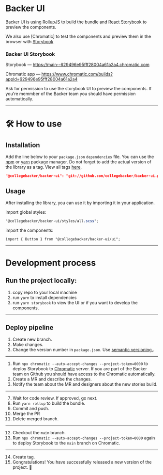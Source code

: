 # Backer UI

Backer UI is using [RollupJS](https://rollupjs.org/guide/en/) to build the bundle and [React Storybook](https://storybook.js.org/) to preview the components.

We also use [Chromatic] to test the components and preview them in the browser with [Storybook](https://storybook.js.org/)

### Backer UI Storybook

Storybook — https://main--629496e95fff28004a61a2a4.chromatic.com

Chromatic app — https://www.chromatic.com/builds?appId=629496e95fff28004a61a2a4

Ask for permission to use the storybook UI to preview the components. If you're memmber of the Backer team you should have permission automatically.

---

# 🛠 How to use

## Installation

Add the line below to your `package.json` `dependencies` file. You can use the [npm](https://www.npmjs.com) or [yarn](https://yarnpkg.com) package manager. Do not forget to add the actual version of the library as a tag. View all tags [here](https://github.com/collegebacker/backer-ui/tags).

```json
"@collegebacker/backer-ui": "git://github.com/collegebacker/backer-ui.git#tag-version"
```

## Usage

After installing the library, you can use it by importing it in your application.

import global styles:
```scss
"@collegebacker/backer-ui/styles/all.scss";
```

import the components:
```tsx
import { Button } from "@collegebacker/backer-ui/ui";
```

---

# Development process

## Run the project locally:

1. copy repo to your local machine
2. run `yarn` to install dependencies
3. run `yarn storybook` to view the UI or if you want to develop the components.

---

## Deploy pipeline

1. Create new branch.
2. Make changes.
3. Change the version number in `package.json`. Use [semantic versioning.](https://semver.org/).

---

1. Run `npx chromatic --auto-accept-changes --project-token=0000` to deploy Storybook to [Chromatic](https://www.chromatic.com/) server. If you are part of the Backer team on Github you should have access to the Chromatic automatically.
2. Create a MR and describe the changes.
3. Notify the team about the MR and designers about the new stories build.

---

7. Wait for code review. If approved, go next.
8. Run `yarn rollup` to build the bundle.
9. Commit and push.
10. Merge the PR
11. Delete merged branch.

---

12. Checkout the `main` branch.
13. Run `npx chromatic --auto-accept-changes --project-token=0000` again to deploy Storybook to the `main` branch on Chromatic.

---

14. Create tag.
15. Gongratulations! You have successfully released a new version of the project. 🎉